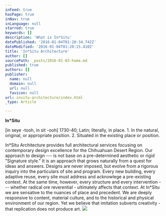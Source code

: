 ```yaml
---
inFeed: true
hasPage: true
inNav: true
inLanguage: null
starred: true
keywords: []
description: 'What is In*Situ'
datePublished: '2016-01-04T01:20:34.742Z'
dateModified: '2016-01-04T01:20:15.410Z'
title: 'In*Situ Architecture'
author: []
sourcePath: _posts/2016-01-03-home.md
published: true
authors: []
publisher:
  name: null
  domain: null
  url: null
  favicon: null
url: insitu-architecture/index.html
_type: Article

---
```

**In\*Situ**

\[in seye -tooh, in sit -ooh\] 
1730-40; Latin; literally, in place.  1\. In the natural, original, or appropriate position.  2\. Situated in the existing place or position.

In\*Situ Architecture provides full architectural services focusing on contemporary design excellence for the Chihuahuan Desert Region. Our approach to design --- is not base on a pre-determined aesthetic or rigid "Signature style." It is an approach that grows naturally from a quest for ideas and answers. Designs are never imposed, but evolve from a rigorous inquiry into the particulars of site and program. Every new building, every adaptive reuse, every site must address and acknowlege a pre-existing context. At the same time, however, every structure and every intervention --- whether radical ore reverential - ultimately affects that context. At In\*Situ we are sensative to the nuances of place and precedent. We are deeply responsive to content, material culture, and to the historical and physical environment of our region. Yet we believe that imitation subverts creativity - that replication does not produce art.
![](https://the-grid-user-content.s3-us-west-2.amazonaws.com/f1c18e93-54a0-4f3f-a950-ecf0d2e1bcdf.jpg)